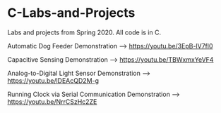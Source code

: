 # C-Labs-and-Projects
Labs and projects from Spring 2020. All code is in C.

Automatic Dog Feeder Demonstration --> https://youtu.be/3EpB-lV7fl0

Capacitive Sensing Demonstration --> https://youtu.be/TBWxmxYeVF4

Analog-to-Digital Light Sensor Demonstration --> https://youtu.be/lDEAcQD2M-g

Running Clock via Serial Communication Demonstration --> https://youtu.be/NrrCSzHc2ZE
